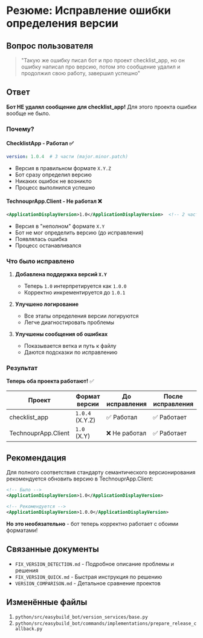 # Резюме: Исправление ошибки определения версии

## Вопрос пользователя

> "Такую же ошибку писал бот и про проект checklist_app, но он ошибку написал про версию, потом это сообщение удалил и продолжил свою работу, завершил успешно"

## Ответ

**Бот НЕ удалял сообщение для checklist_app!** Для этого проекта ошибки вообще не было.

### Почему?

#### ChecklistApp - Работал ✅
```yaml
version: 1.0.4  # 3 части (major.minor.patch)
```
- Версия в правильном формате `X.Y.Z`
- Бот сразу определил версию
- Никаких ошибок не возникло
- Процесс выполнился успешно

#### TechnouprApp.Client - Не работал ❌
```xml
<ApplicationDisplayVersion>1.0</ApplicationDisplayVersion>  <!-- 2 части (major.minor) -->
```
- Версия в "неполном" формате `X.Y`
- Бот не мог определить версию (до исправления)
- Появлялась ошибка
- Процесс останавливался

### Что было исправлено

1. **Добавлена поддержка версий `X.Y`** 
   - Теперь `1.0` интерпретируется как `1.0.0`
   - Корректно инкрементируется до `1.0.1`

2. **Улучшено логирование**
   - Все этапы определения версии логируются
   - Легче диагностировать проблемы

3. **Улучшены сообщения об ошибках**
   - Показывается ветка и путь к файлу
   - Даются подсказки по исправлению

### Результат

**Теперь оба проекта работают!** ✅

| Проект | Формат версии | До исправления | После исправления |
|--------|---------------|----------------|-------------------|
| checklist_app | `1.0.4` (X.Y.Z) | ✅ Работал | ✅ Работает |
| TechnouprApp.Client | `1.0` (X.Y) | ❌ Не работал | ✅ Работает |

## Рекомендация

Для полного соответствия стандарту семантического версионирования рекомендуется обновить версию в TechnouprApp.Client:

```xml
<!-- Было -->
<ApplicationDisplayVersion>1.0</ApplicationDisplayVersion>

<!-- Рекомендуется -->
<ApplicationDisplayVersion>1.0.0</ApplicationDisplayVersion>
```

**Но это необязательно** - бот теперь корректно работает с обоими форматами!

## Связанные документы

- `FIX_VERSION_DETECTION.md` - Подробное описание проблемы и решения
- `FIX_VERSION_QUICK.md` - Быстрая инструкция по решению
- `VERSION_COMPARISON.md` - Детальное сравнение проектов

## Изменённые файлы

1. `python/src/easybuild_bot/version_services/base.py`
2. `python/src/easybuild_bot/commands/implementations/prepare_release_callback.py`

